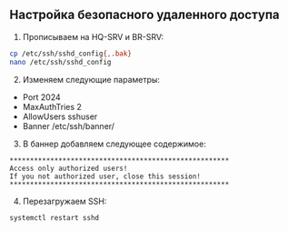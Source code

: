 ## Настройка безопасного удаленного доступа

1. Прописываем на HQ-SRV и BR-SRV:

```bash	
cp /etc/ssh/sshd_config{,.bak}
nano /etc/ssh/sshd_config
```

2. Изменяем следующие параметры:

* Port 2024
* MaxAuthTries 2
* AllowUsers sshuser
* Banner /etc/ssh/banner/

3. В баннер добавляем следующее содержимое:
```
******************************************************
Access only authorized users!
If you not authorized user, close this session!
******************************************************
```
4. Перезагружаем SSH:

```bash
systemctl restart sshd
```
